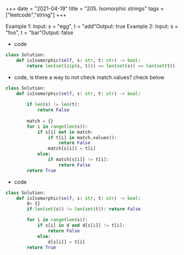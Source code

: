 +++ 
date = "2021-04-19"
title = "205. Isomorphic strings"
tags = ["leetcode","string"]
+++


Example 1:
Input: s = "egg", t = "add"Output: true 
Example 2:
Input: s = "foo", t = "bar"Output: false

- code
```py
class Solution:
    def isIsomorphic(self, s: str, t: str) -> bool:
        return len(set(zip(s, t))) == len(set(s)) == len(set(t))
```
- code, is there a way to not check match.values? check below
```py
class Solution:
    def isIsomorphic(self, s: str, t: str) -> bool:
        
        if len(s) != len(t):
            return False
        
        match = {}
        for i in range(len(s)):
            if s[i] not in match:
                if t[i] in match.values():
                    return False
                match[s[i]] = t[i]
            else:
                if match[s[i]] != t[i]:
                    return False
        return True


```
- code
```py
class Solution:
    def isIsomorphic(self, s: str, t: str) -> bool:
        d= {}
        if len(set(s)) != len(set(t)): return False

        for i in range(len(s)):
            if s[i] in d and d[s[i]] != t[i]:
                return False
            else:
                d[s[i]] = t[i]
        return True

```
